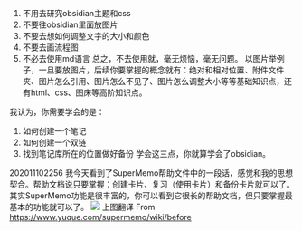 1. 不用去研究obsidian主题和css
2. 不要往obsidian里面放图片
3. 不要去想如何调整文字的大小和颜色
4. 不要去画流程图
5. 不必去使用md语言
总之，不去使用就，毫无烦恼，毫无问题。
以图片举例子，一旦要放图片，后续你要掌握的概念就有：绝对和相对位置、附件文件夹、图片怎么引用、图片怎么不见了、图片怎么调整大小等等基础知识点，还有html、css、图床等高阶知识点。

我认为，你需要学会的是：
1. 如何创建一个笔记
2. 如何创建一个双链
3. 找到笔记库所在的位置做好备份
学会这三点，你就算学会了obsidian。


202011102256
我今天看到了SuperMemo帮助文件中的一段话，感觉和我的思想契合。帮助文档说只要掌握：创建卡片、复习（使用卡片）和备份卡片就可以了。其实SuperMemo功能是很丰富的，你可以看到它很长的帮助文档，但只要掌握最基本的功能就可以了。
![](https://gitee.com/cyddgi/picture-store/raw/master/img/20201110225734.png)
上图翻译 From https://www.yuque.com/supermemo/wiki/before
